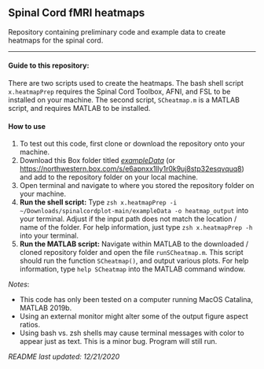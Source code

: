 ## Spinal Cord fMRI heatmaps
Repository containing preliminary code and example data to create heatmaps for the spinal cord.

---



#### Guide to this repository:
There are two scripts used to create the heatmaps. The bash shell script `x.heatmapPrep` requires the Spinal Cord Toolbox, AFNI, and FSL to be installed on your machine. The second script, `SCheatmap.m` is a MATLAB script, and requires MATLAB to be installed.

#### How to use
1. To test out this code, first clone or download the repository onto your machine.
2. Download this Box folder titled [*exampleData*](https://northwestern.box.com/s/e6apnxx1lly1r0k9uj8stp32esqvquq8) (or https://northwestern.box.com/s/e6apnxx1lly1r0k9uj8stp32esqvquq8) and add to the repository folder on your local machine.
3. Open terminal and navigate to where you stored the repository folder on your machine.
4. **Run the shell script:** Type `zsh x.heatmapPrep -i ~/Downloads/spinalcordplot-main/exampleData -o heatmap_output` into your terminal. Adjust if the input path does not match the location / name of the folder. For help information, just type `zsh x.heatmapPrep -h` into your terminal.
5. **Run the MATLAB script:** Navigate within MATLAB to the downloaded / cloned repository folder and open the file `runSCheatmap.m`. This script should run the function `SCheatmap()`, and output various plots. For help information, type `help SCheatmap` into the MATLAB command window.


*Notes*:
- This code has only been tested on a computer running MacOS Catalina, MATLAB 2019b.
- Using an external monitor might alter some of the output figure aspect ratios.
- Using bash vs. zsh shells may cause terminal messages with color to appear just as text. This is a minor bug. Program will still run.

*README last updated: 12/21/2020*
